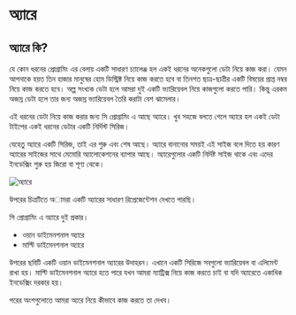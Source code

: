 # অ্যারে

## অ্যারে কি?

যে কোন ধরনের প্রোগ্রামিং এর বেলায় একটি সাধারণ চ্যালেঞ্জ হল একই ধরনের অনেকগুলো ডেটা নিয়ে কাজ করা। যেমন আপনাকে হয়ত তিন হাজার মানুষের হোম ডিস্ট্রিক্ট নিয়ে কাজ করতে হবে বা তিনশত ছাত্র-ছাত্রীর একটি বিষয়ের প্রাপ্ত নম্বর নিয়ে কাজ করতে হবে। অল্প সংখ্যক ডেটা হলে আমরা দুই একটি ভ্যারিয়েবল নিয়ে কাজগুলো করতে পারি। কিন্তু এরকম অজস্র ডেটা হলে তার জন্য অজস্র ভ্যারিয়েবল তৈরি করাটা বেশ ঝামেলার।

এই ধরনের ডেটা নিয়ে কাজ করার জন্য সি প্রোগ্রামিং এ আছে অ্যারে। খুব সহজে বলতে গেলে অ্যারে হল একই ডেটা টাইপের একই ধরনের ডেটার একটি নির্দিস্ট সিরিজ।

যেহেতু অ্যারে একটি সিরিজ, তাই এর শুরু এবং শেষ আছে। অ্যারে বানানোর সময়ই এই সাইজ বলে দিতে হয় কারণ অ্যারের সাইজের সাথে মেমোরি অ্যালোকেশনের ব্যাপার আছে। অ্যারেগুলোর একটি নির্দিষ্ট সাইজ থাকে এবং এদের ইনডেক্সিং শুরু হয় জিরো বা শূণ্য থেকে।

![&#x985;&#x9CD;&#x9AF;&#x9BE;&#x9B0;&#x9C7;](http://i.imgur.com/HlJNHf9.png)

উপরের চিত্রটিতে অামরা একটি অ্যারের সাধারণ রিপ্রেজেন্টেশন দেখতে পারছি।

সি প্রোগ্রামিং এ অ্যারে দুই প্রকার।

* ওয়ান ডাইমেনশনাল অ্যারে
* মাল্টি ডাইমেনশনাল অ্যারে

উপরের ছবিটি একটি ওয়ান ডাইমেনশনাল অ্যারের উদাহরন। এখানে একটি সিরিজে সবগুলো ভ্যারিয়েবল বা এলিমেন্ট রাখা হয়। মাল্টি ডাইমেনশনাল অ্যারে হতে পারে যখন আমরা ম্যাট্রিক্স নিয়ে কাজ করতে চাই বা যদি অ্যারেতে একাধিক ইনডেক্সিং দরকার হয়।

পরের অংশগুলোতে আমরা অ্যরে নিয়ে কীভাবে কাজ করতে তা দেখব।

